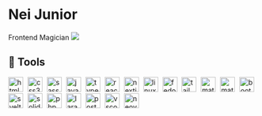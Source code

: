 # Nei Junior
Frontend Magician ![](https://www.tibiawiki.com.br/images/0/0f/Ferumbras.gif)
## 🧰 Tools
<p align="left">
  <img width="30px" style="padding-right: 5px !important;" alt="html5" src="https://cdn.jsdelivr.net/gh/devicons/devicon@latest/icons/html5/html5-original.svg" />
  <img width="30px" style="padding-right: 5px !important;" alt="css3" src="https://cdn.jsdelivr.net/gh/devicons/devicon@latest/icons/css3/css3-original.svg" />
  <img width="30px" style="padding-right: 5px !important;" alt="sass" src="https://cdn.jsdelivr.net/gh/devicons/devicon@latest/icons/sass/sass-original.svg" />
  <img width="30px" style="padding-right: 5px !important;" alt="javascript" src="https://cdn.jsdelivr.net/gh/devicons/devicon@latest/icons/javascript/javascript-original.svg" />
  <img width="30px" style="padding-right: 5px !important;" alt="typescript" src="https://cdn.jsdelivr.net/gh/devicons/devicon@latest/icons/typescript/typescript-original.svg" />
  <img width="30px" style="padding-right: 5px !important;" alt="react" src="https://cdn.jsdelivr.net/gh/devicons/devicon@latest/icons/react/react-original.svg" />
  <img width="30px" style="padding-right: 5px !important;" alt="nextjs" src="https://cdn.jsdelivr.net/gh/devicons/devicon@latest/icons/nextjs/nextjs-original.svg" />
  <img width="30px" style="padding-right: 5px !important;" alt="linux" src="https://cdn.jsdelivr.net/gh/devicons/devicon@latest/icons/linux/linux-original.svg" />
  <img width="30px" style="padding-right: 5px !important;" alt="fedora" src="https://cdn.jsdelivr.net/gh/devicons/devicon@latest/icons/fedora/fedora-original.svg" />
  <img width="30px" style="padding-right: 5px !important;" alt="tailwindcss" src="https://cdn.jsdelivr.net/gh/devicons/devicon@latest/icons/tailwindcss/tailwindcss-original.svg" />
  <img width="30px" style="padding-right: 5px !important;" alt="materialui" src="https://cdn.jsdelivr.net/gh/devicons/devicon@latest/icons/materialui/materialui-original.svg" />
  <img width="30px" style="padding-right: 5px !important;" alt="materializecss" src="https://cdn.jsdelivr.net/gh/devicons/devicon@latest/icons/materializecss/materializecss-original.svg" />
  <img width="30px" style="padding-right: 5px !important;" alt="bootstrap" src="https://cdn.jsdelivr.net/gh/devicons/devicon@latest/icons/bootstrap/bootstrap-original.svg" />
  <img width="30px" style="padding-right: 5px !important;" alt="svelte" src="https://cdn.jsdelivr.net/gh/devicons/devicon@latest/icons/svelte/svelte-original.svg" />
  <img width="30px" style="padding-right: 5px !important;" alt="solidjs"  src="https://cdn.jsdelivr.net/gh/devicons/devicon@latest/icons/solidjs/solidjs-original.svg" />
  <img width="30px" style="padding-right: 5px !important;" alt="php"  src="https://cdn.jsdelivr.net/gh/devicons/devicon@latest/icons/php/php-original.svg" />
  <img width="30px" style="padding-right: 5px !important;" alt="laravel" src="https://cdn.jsdelivr.net/gh/devicons/devicon@latest/icons/laravel/laravel-original.svg" />
  <img width="30px" style="padding-right: 5px !important;" alt="postgresql"  src="https://cdn.jsdelivr.net/gh/devicons/devicon@latest/icons/postgresql/postgresql-original.svg" />
  <img width="30px" style="padding-right: 5px !important;" alt="vscode" src="https://cdn.jsdelivr.net/gh/devicons/devicon@latest/icons/vscode/vscode-original.svg" />
  <img width="30px" style="padding-right: 5px !important;" alt="neovim" src="https://cdn.jsdelivr.net/gh/devicons/devicon@latest/icons/neovim/neovim-original.svg" />
 </p>
